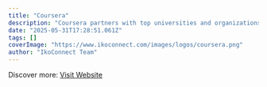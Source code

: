 ```yaml
---
title: "Coursera"
description: "Coursera partners with top universities and organizations to offer courses, certifications, and degrees across a wide range of subjects."
date: "2025-05-31T17:28:51.061Z"
tags: []
coverImage: "https://www.ikoconnect.com/images/logos/coursera.png"
author: "IkoConnect Team"
---
```


Discover more: [Visit Website](https://www.coursera.org/)

